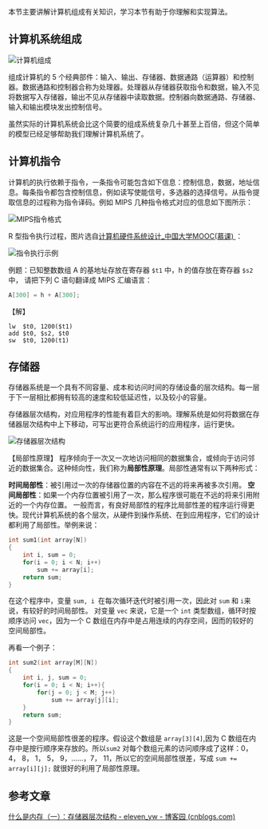 本节主要讲解计算机组成有关知识，学习本节有助于你理解和实现算法。

## 计算机系统组成

![计算机组成](https://sophia-1303119720.cos.ap-nanjing.myqcloud.com/course/936c97091ad530655eaf684bede406b2.png)

组成计算机的 5 个经典部件：输入、输出、存储器、数据通路（运算器）和控制器。数据通路和控制器合称为处理器。处理器从存储器获取指令和数据，输入不见将数据写入存储器，输出不见从存储器中读取数据。控制器向数据通路、存储器、输入和输出模块发出控制信号。

虽然实际的计算机系统会比这个简要的组成系统复杂几十甚至上百倍，但这个简单的模型已经足够帮助我们理解计算机系统了。

## 计算机指令

计算机的执行依赖于指令，一条指令可能包含如下信息：控制信息，数据，地址信息。每条指令都包含控制信息，例如读写使能信号，多选器的选择信号。从指令提取信息的过程称为指令译码。例如 MIPS 几种指令格式对应的信息如下图所示：

![MIPS指令格式](https://sophia-1303119720.cos.ap-nanjing.myqcloud.com/course/dffa9bb54e17ac8ba3d5a0591fd49bc2.png)

R 型指令执行过程，图片选自[计算机硬件系统设计_中国大学MOOC(慕课) ](https://www.icourse163.org/learn/HUST-1205809816?tid=1463030455#/learn/content?type=detail&id=1240161587&cid=1261491374)：

![指令执行示例](https://sophia-1303119720.cos.ap-nanjing.myqcloud.com/course/292b429b8ee0b2ab02fb9d765b9a6622.png)

例题：已知整数数组 A 的基地址存放在寄存器 `$t1` 中，h 的值存放在寄存器 `$s2` 中， 请把下列 C 语句翻译成 MIPS 汇编语言：

```c
A[300] = h + A[300];
```

【解】

```assembly
lw  $t0, 1200($t1)
add $t0, $s2, $t0
sw  $t0, 1200(t1)
```

## 存储器

存储器系统是一个具有不同容量、成本和访问时间的存储设备的层次结构。每一层于下一层相比都拥有较高的速度和较低延迟性，以及较小的容量。

存储器层次结构，对应用程序的性能有着巨大的影响。理解系统是如何将数据在存储器层次结构中上下移动，可写出更符合系统运行的应用程序，运行更快。

![存储器层次结构](https://sophia-1303119720.cos.ap-nanjing.myqcloud.com/course/430c2faef045e028ebf8f12bd07047bd.jpeg)

【局部性原理】
程序倾向于一次又一次地访问相同的数据集合，或倾向于访问邻近的数据集合。这种倾向性，我们称为**局部性原理**。局部性通常有以下两种形式：

**时间局部性**：被引用过一次的存储器位置的内容在不远的将来再被多次引用。
**空间局部性**：如果一个内存位置被引用了一次，那么程序很可能在不远的将来引用附近的一个内存位置。
一般而言，有良好局部性的程序比局部性差的程序运行得更快。现代计算机系统的各个层次，从硬件到操作系统、在到应用程序，它们的设计都利用了局部性。举例来说：

```c
int sum1(int array[N])
{
    int i, sum = 0;
    for(i = 0; i < N; i++)
        sum += array[i];
    return sum;
}
```

在这个程序中，变量 `sum, i `在每次循环迭代时被引用一次，因此对 `sum` 和 `i`来说，有较好的时间局部性。
对变量 `vec` 来说，它是一个 `int` 类型数组，循环时按顺序访问 `vec`，因为一个 C 数组在内存中是占用连续的内存空间，因而的较好的空间局部性。

再看一个例子：

```c
int sum2(int array[M][N])
{
    int i, j, sum = 0;
    for(i = 0; i < N; i++){
        for(j = 0; j < M; j++)
            sum += array[j][i];
    }
    return sum;
}
```

这是一个空间局部性很差的程序。假设这个数组是 `array[3][4]`,因为 C 数组在内存中是按行顺序来存放的。所以`sum2` 对每个数组元素的访问顺序成了这样：0， 4， 8， 1， 5， 9，……，7， 11，所以它的空间局部性很差，写成 `sum += array[i][j];` 就很好的利用了局部性原理。

## 参考文章

[什么是内存（一）：存储器层次结构 - eleven_yw - 博客园 (cnblogs.com)](https://www.cnblogs.com/yaoxiaowen/p/7805661.html)